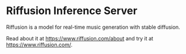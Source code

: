 # Riffusion Inference Server

Riffusion is a model for real-time music generation with stable diffusion.

Read about it at https://www.riffusion.com/about and try it at https://www.riffusion.com/.
  

